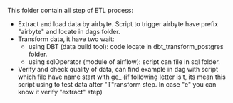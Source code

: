 This folder contain all step of ETL process:
- Extract and load data by airbyte. Script to trigger airbyte have prefix "airbyte" and locate in dags folder.
- Transform data, it have two wait:
    - using DBT (data build tool): code locate in dbt_transform_postgres folder.
    - using sqlOperator (module of airflow): script can file in sql folder.
- Verify and check quality of data, can find example in dag with script which file have name start with ge_ (if following letter is t, its mean this script using to test data after "T"ransform step. In case "e" you can know it verify "extract" step)
